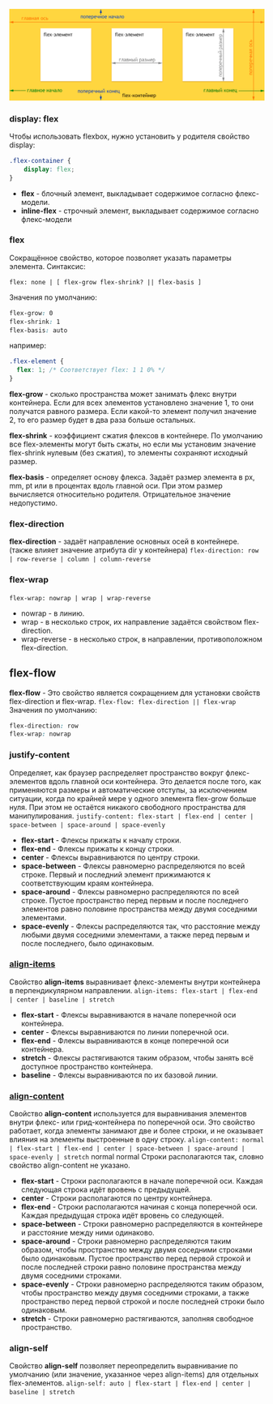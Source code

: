 ![терминология flex-контейнера](CSS3-Flexbox-Model.png)
### display: flex
Чтобы использовать flexbox, нужно установить у родителя свойство display:
```css
.flex-container {
    display: flex;
}
```
- **flex** - блочный элемент, выкладывает содержимое согласно флекс-модели.
- **inline-flex** - строчный элемент, выкладывает содержимое согласно флекс-модели

### flex
Сокращённое свойство, которое позволяет указать параметры элемента.
Синтаксис: 
```
flex: none | [ flex-grow flex-shrink? || flex-basis ]
```
Значения по умолчанию: 
```css
flex-grow: 0
flex-shrink: 1
flex-basis: auto
```

например:
```css
.flex-element {
  flex: 1; /* Соответствует flex: 1 1 0% */
}
```

**flex-grow** - сколько пространства может занимать флекс внутри контейнера. Если для всех элементов установлено значение 1, то они получатся равного размера. Если какой-то элемент получил значение 2, то его размер будет в два раза больше остальных.

**flex-shrink** - коэффициент сжатия флексов в контейнере. По умолчанию все flex-элементы могут быть сжаты, но если мы установим значение flex-shrink нулевым (без сжатия), то элементы сохраняют исходный размер.

**flex-basis** - определяет основу флекса. Задаёт размер элемента в px, mm, pt или в процентах вдоль главной оси. При этом размер вычисляется относительно родителя. Отрицательное значение недопустимо.

### flex-direction
**flex-direction** - задаёт направление основных осей в контейнере. (также влияет значение атрибута dir у контейнера)
```flex-direction: row | row-reverse | column | column-reverse```

### flex-wrap
```flex-wrap: nowrap | wrap | wrap-reverse```
- nowrap - в линию.
- wrap - в несколько строк, их направление задаётся свойством flex-direction.
- wrap-reverse - в несколько строк, в направлении, противоположном flex-direction.

## flex-flow 
**flex-flow** - Это свойство является сокращением для установки свойств flex-direction и flex-wrap.
```flex-flow: flex-direction || flex-wrap```
Значения по умолчанию: 
```css
flex-direction: row
flex-wrap: nowrap
```

### justify-content
Определяет, как браузер распределяет пространство вокруг флекс-элементов вдоль главной оси контейнера. Это делается после того, как применяются размеры и автоматические отступы, за исключением ситуации, когда по крайней мере у одного элемента flex-grow больше нуля. При этом не остаётся никакого свободного пространства для манипулирования.
```justify-content: flex-start | flex-end | center | space-between | space-around | space-evenly```
- **flex-start** - Флексы прижаты к началу строки.
- **flex-end** - Флексы прижаты к концу строки.
- **center** - Флексы выравниваются по центру строки.
- **space-between** - Флексы равномерно распределяются по всей строке. Первый и последний элемент прижимаются к соответствующим краям контейнера.
- **space-around** - Флексы равномерно распределяются по всей строке. Пустое пространство перед первым и после последнего элементов равно половине пространства между двумя соседними элементами.
- **space-evenly** - Флексы распределяются так, что расстояние между любыми двумя соседними элементами, а также перед первым и после последнего, было одинаковым.

### [align-items](https://webref.ru/css/align-items)
Свойство **align-items** выравнивает флекс-элементы внутри контейнера в перпендикулярном направлении.
```align-items: flex-start | flex-end | center | baseline | stretch```
- **flex-start** - Флексы выравниваются в начале поперечной оси контейнера.
- **center** - Флексы выравниваются по линии поперечной оси.
- **flex-end** - Флексы выравниваются в конце поперечной оси контейнера.
- **stretch** - Флексы растягиваются таким образом, чтобы занять всё доступное пространство контейнера.
- **baseline** - Флексы выравниваются по их базовой линии.

### [align-content](https://webref.ru/css/align-content)
Свойство **align-content** используется для выравнивания элементов внутри флекс- или грид-контейнера по поперечной оси.
Это свойство работает, когда элементы занимают две и более строки, и не оказывает влияния на элементы выстроенные в одну строку.
```align-content: normal | flex-start | flex-end | center | space-between | space-around | space-evenly | stretch```
normal	normal	Строки располагаются так, словно свойство align-content не указано.
- **flex-start** - Строки располагаются в начале поперечной оси. Каждая следующая строка идёт вровень с предыдущей.
- **center** - Строки располагаются по центру контейнера.
- **flex-end** - Строки располагаются начиная с конца поперечной оси. Каждая предыдущая строка идёт вровень со следующей.
- **space-between** - Строки равномерно распределяются в контейнере и расстояние между ними одинаково.
- **space-around** - Строки равномерно распределяются таким образом, чтобы пространство между двумя соседними строками было одинаковым. Пустое пространство перед первой строкой и после последней строки равно половине пространства между двумя соседними строками.
- **space-evenly** - Строки равномерно распределяются таким образом, чтобы пространство между двумя соседними строками, а также пространство перед первой строкой и после последней строки было одинаковым.
- **stretch** - Строки равномерно растягиваются, заполняя свободное пространство.

### align-self
Свойство **align-self** позволяет переопределить выравнивание по умолчанию (или значение, указанное через align-items) для отдельных flex-элементов. 
```align-self: auto | flex-start | flex-end | center | baseline | stretch```
